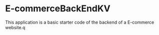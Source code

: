 # E-commerceBackEndKV
This application is a basic starter code of the backend of a E-commerce website.q

